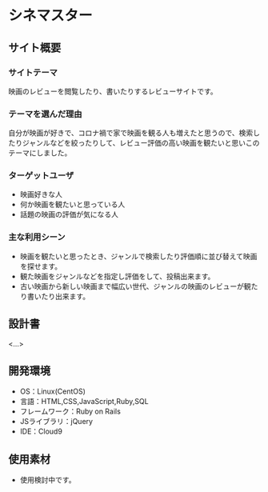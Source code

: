 # シネマスター
## サイト概要
### サイトテーマ
映画のレビューを閲覧したり、書いたりするレビューサイトです。

### テーマを選んだ理由
自分が映画が好きで、コロナ禍で家で映画を観る人も増えたと思うので、検索したりジャンルなどを絞ったりして、レビュー評価の高い映画を観たいと思いこのテーマにしました。

### ターゲットユーザ
- 映画好きな人
- 何か映画を観たいと思っている人
- 話題の映画の評価が気になる人

### 主な利用シーン
- 映画を観たいと思ったとき、ジャンルで検索したり評価順に並び替えて映画を探せます。
- 観た映画をジャンルなどを指定し評価をして、投稿出来ます。
- 古い映画から新しい映画まで幅広い世代、ジャンルの映画のレビューが観たり書いたり出来ます。

## 設計書
<...>

## 開発環境
- OS：Linux(CentOS)
- 言語：HTML,CSS,JavaScript,Ruby,SQL
- フレームワーク：Ruby on Rails
- JSライブラリ：jQuery
- IDE：Cloud9

## 使用素材
- 使用検討中です。